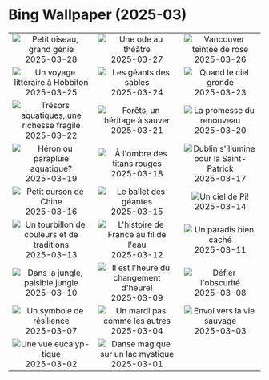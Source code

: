 # Bing Wallpaper (2025-03)

|  |  |  |
|:---:|:---:|:---:|
| ![](https://www.bing.com/th?id=OHR.NestingMonarch_FR-CA7537769339_400x240.jpg "Petit oiseau, grand génie") 2025-03-28 | ![](https://www.bing.com/th?id=OHR.OdeonAthens_FR-CA8874855369_400x240.jpg "Une ode au théâtre") 2025-03-27 | ![](https://www.bing.com/th?id=OHR.Cherry25Blossom_FR-CA8168272462_400x240.jpg "Vancouver teintée de rose") 2025-03-26 |
| ![](https://www.bing.com/th?id=OHR.HobbitHole_FR-CA8203213295_400x240.jpg "Un voyage littéraire à Hobbiton") 2025-03-25 | ![](https://www.bing.com/th?id=OHR.ElephantGrass_FR-CA8064485353_400x240.jpg "Les géants des sables") 2025-03-24 | ![](https://www.bing.com/th?id=OHR.NebraskaStorm_FR-CA7356220380_400x240.jpg "Quand le ciel gronde") 2025-03-23 |
| ![](https://www.bing.com/th?id=OHR.CenoteLilies_FR-CA7140965973_400x240.jpg "Trésors aquatiques, une richesse fragile") 2025-03-22 | ![](https://www.bing.com/th?id=OHR.DanumValley_FR-CA6929731535_400x240.jpg "Forêts, un héritage à sauver") 2025-03-21 | ![](https://www.bing.com/th?id=OHR.SpringDaffodils_FR-CA8935812256_400x240.jpg "La promesse du renouveau") 2025-03-20 |
| ![](https://www.bing.com/th?id=OHR.BlackHeron_FR-CA8776036113_400x240.jpg "Héron ou parapluie aquatique?") 2025-03-19 | ![](https://www.bing.com/th?id=OHR.SedonaSpring_FR-CA8595129301_400x240.jpg "À l'ombre des titans rouges") 2025-03-18 | ![](https://www.bing.com/th?id=OHR.BeckettBridge_FR-CA8387649691_400x240.jpg "Dublin s'illumine pour la Saint-Patrick") 2025-03-17 |
| ![](https://www.bing.com/th?id=OHR.PandaSnow_FR-CA8015152922_400x240.jpg "Petit ourson de Chine") 2025-03-16 | ![](https://www.bing.com/th?id=OHR.WhaleFestival_FR-CA7842917144_400x240.jpg "Le ballet des géantes") 2025-03-15 | ![](https://www.bing.com/th?id=OHR.BasqueDolmen_FR-CA7491741480_400x240.jpg "Un ciel de Pi!") 2025-03-14 |
| ![](https://www.bing.com/th?id=OHR.HoliColors_FR-CA7352724547_400x240.jpg "Un tourbillon de couleurs et de traditions") 2025-03-13 | ![](https://www.bing.com/th?id=OHR.ChateauLoire_FR-CA6922461258_400x240.jpg "L'histoire de France au fil de l'eau") 2025-03-12 | ![](https://www.bing.com/th?id=OHR.NusaPenida_FR-CA6070971285_400x240.jpg "Un paradis bien caché") 2025-03-11 |
| ![](https://www.bing.com/th?id=OHR.NappingLion_FR-CA0315235699_400x240.jpg "Dans la jungle, paisible jungle") 2025-03-10 | ![](https://www.bing.com/th?id=OHR.ItalyClock_FR-CA0091042756_400x240.jpg "Il est l'heure du changement d'heure!") 2025-03-09 | ![](https://www.bing.com/th?id=OHR.FearlessWomen_FR-CA3083178240_400x240.jpg "Défier l'obscurité") 2025-03-08 |
| ![](https://www.bing.com/th?id=OHR.PlumBlossom_FR-CA9701270466_400x240.jpg "Un symbole de résilience") 2025-03-07 | ![](https://www.bing.com/th?id=OHR.MardiGrasJackson_FR-CA5198718448_400x240.jpg "Un mardi pas comme les autres") 2025-03-04 | ![](https://www.bing.com/th?id=OHR.HornbillPair_FR-CA4028763796_400x240.jpg "Envol vers la vie sauvage") 2025-03-03 |
| ![](https://www.bing.com/th?id=OHR.EucalyptusForest_FR-CA2872086680_400x240.jpg "Une vue eucalyp-tique") 2025-03-02 | ![](https://www.bing.com/th?id=OHR.MaligneLakeJasper_FR-CA2655670114_400x240.jpg "Danse magique sur un lac mystique") 2025-03-01 |  |
